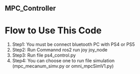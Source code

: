 ## MPC_Controller
# Flow to Use This Code
1. Step1: You must be connect bluetooth PC with PS4 or PS5
2. Step2: Run Commannd ros2 run joy joy_node
3. Step3: Run file ps4_control.py
4. Step4: You can choose one to run file simulation (mpc_mecanum_simv.py or omni_mpcSimV1.py)
